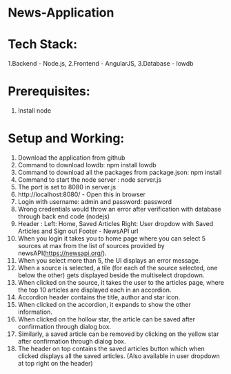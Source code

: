 # News-Application

Tech Stack:
===========
1.Backend - Node.js,
2.Frontend - AngularJS,
3.Database - lowdb

Prerequisites:
==============
1. Install node

Setup and Working:
==================
1. Download the application from github
2. Command to download lowdb: npm install lowdb
3. Command to download all the packages from package.json: npm install
4. Command to start the node server : node server.js
5. The port is set to 8080 in server.js
6. http://localhost:8080/ - Open this in browser
7. Login with username: admin and password: password
8. Wrong credentials would throw an error after verification with database through back end code (nodejs)
9. Header :
    Left: Home, Saved Articles
    Right: User dropdow with Saved Articles and Sign out
   Footer - NewsAPI url
10. When you login it takes you to home page where you can select 5 sources at max from the list of sources provided by newsAPI(https://newsapi.org/).
11. When you select more than 5, the UI displays an error message.
12. When a source is selected, a tile (for each of the source selected, one below the other) gets displayed beside the multiselect dropdown.
13. When clicked on the source, it takes the user to the articles page, where the top 10 articles are displayed each in an accordion.
14. Accordion header contains the title, author and star icon.
15. When clicked on the accordion, it expands to show the other information.
16. When clicked on the hollow star, the article can be saved after confirmation through dialog box.
17. Similarly, a saved article can be removed by clicking on the yellow star after confirmation through dialog box.
18. The header on top contains the saved articles button which when clicked displays all the saved articles.
    (Also available in user dropdown at top right on the header)
